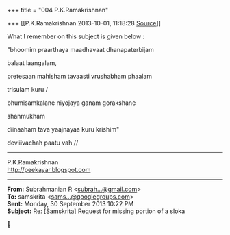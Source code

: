 +++
title = "004 P.K.Ramakrishnan"

+++
[[P.K.Ramakrishnan	2013-10-01, 11:18:28 [Source](https://groups.google.com/g/samskrita/c/wqt0PIhBQJA)]]



What I remember on this subject is given below :

  

"bhoomim praarthaya maadhavaat dhanapaterbijam

balaat laangalam,

pretesaan mahisham tavaasti vrushabham phaalam

trisulam kuru /

bhumisamkalane niyojaya ganam gorakshane

shanmukham

diinaaham tava yaajnayaa kuru krishim"

deviiivachah paatu vah //



-----------------------------------  
P.K.Ramakrishnan  
<http://peekayar.blogspot.com>

  

------------------------------------------------------------------------

**From:** Subrahmanian R \<[subrah...@gmail.com]()\>  
**To:** samskrita \<[sams...@googlegroups.com]()\>  
**Sent:** Monday, 30 September 2013 10:22 PM  
**Subject:** Re: \[Samskrita\] Request for missing portion of a sloka  



